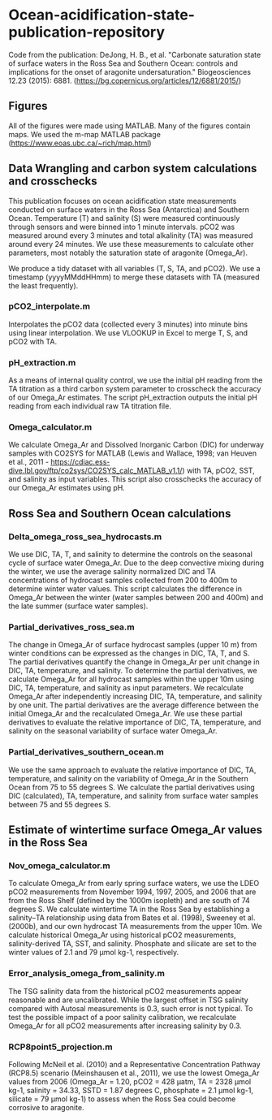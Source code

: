 # Ocean-acidification-state-publication-repository
Code from the publication: DeJong, H. B., et al. "Carbonate saturation state of surface waters in the Ross Sea and Southern Ocean: controls and implications for the onset of aragonite undersaturation." Biogeosciences 12.23 (2015): 6881. (https://bg.copernicus.org/articles/12/6881/2015/)

## Figures
All of the figures were made using MATLAB. Many of the figures contain maps. We used the m-map MATLAB package (https://www.eoas.ubc.ca/~rich/map.html)

## Data Wrangling and carbon system calculations and crosschecks
This publication focuses on ocean acidification state measurements conducted on surface waters in the Ross Sea (Antarctica) and Southern Ocean. Temperature (T) and salinity (S) were measured continuously through sensors and were binned into 1 minute intervals. pCO2 was measured around every 3 minutes and total alkalinity (TA) was measured around every 24 minutes. We use these measurements to calculate other parameters, most notably the saturation state of aragonite (Omega_Ar).

We produce a tidy dataset with all variables (T, S, TA, and pCO2). We use a timestamp (yyyyMMddHHmm) to merge these datasets with TA (measured the least frequently). 

### pCO2_interpolate.m
Interpolates the pCO2 data (collected every 3 minutes) into minute bins using linear interpolation. We use VLOOKUP in Excel to merge T, S, and pCO2 with TA.

### pH_extraction.m
As a means of internal quality control, we use the initial pH reading from the TA titration as a third carbon system parameter to crosscheck the accuracy of our Omega_Ar estimates. The script pH_extraction outputs the initial pH reading from each individual raw TA titration file.

### Omega_calculator.m
We calculate Omega_Ar and Dissolved Inorganic Carbon (DIC) for underway samples with CO2SYS for MATLAB (Lewis and Wallace, 1998; van Heuven et al., 2011 - https://cdiac.ess-dive.lbl.gov/ftp/co2sys/CO2SYS_calc_MATLAB_v1.1/) with TA, pCO2, SST, and salinity as input variables. This script also crosschecks the accuracy of our Omega_Ar estimates using pH. 

## Ross Sea and Southern Ocean calculations

### Delta_omega_ross_sea_hydrocasts.m
We use DIC, TA, T, and salinity to determine the controls on the seasonal cycle of surface water Omega_Ar. Due to the deep convective mixing during the winter, we use the average salinity normalized DIC and TA concentrations of hydrocast samples collected from 200 to 400m to determine winter water values. This script calculates the difference in Omega_Ar between the winter (water samples between 200 and 400m) and the late summer (surface water samples).

### Partial_derivatives_ross_sea.m 
The change in Omega_Ar of surface hydrocast samples (upper 10 m) from winter conditions can be expressed as the changes in DIC, TA, T, and S. The partial derivatives quantify the change in Omega_Ar per unit change in DIC, TA, temperature, and salinity. To determine the partial derivatives, we calculate Omega_Ar for all hydrocast samples within the upper 10m using DIC, TA, temperature, and salinity as input parameters. We recalculate Omega_Ar after independently increasing DIC, TA, temperature, and salinity by one unit. The partial derivatives are the average difference between the initial Omega_Ar and the recalculated Omega_Ar. We use these partial derivatives to evaluate the relative importance of DIC, TA, temperature, and salinity on the seasonal variability of surface water Omega_Ar. 

### Partial_derivatives_southern_ocean.m
We use the same approach to evaluate the relative importance of DIC, TA, temperature, and salinity on the variability of Omega_Ar in the Southern Ocean from 75 to 55 degrees S. We calculate the partial derivatives using DIC (calculated), TA, temperature, and salinity from surface water samples between 75 and 55 degrees S. 

## Estimate of wintertime surface Omega_Ar values in the Ross Sea

### Nov_omega_calculator.m
To calculate Omega_Ar from early spring surface waters, we use the LDEO pCO2 measurements from November 1994, 1997, 2005, and 2006 that are from the
Ross Shelf (defined by the 1000m isopleth) and are south of 74 degrees S. We calculate wintertime TA in the Ross Sea by establishing
a salinity–TA relationship using data from Bates et al. (1998), Sweeney et al. (2000b), and our own hydrocast TA measurements from the upper 10m. We calculate historical Omega_Ar using historical pCO2 measurements, salinity-derived TA, SST, and salinity. Phosphate and silicate are set to the winter values of 2.1 and 79 μmol kg-1, respectively.

### Error_analysis_omega_from_salinity.m
The TSG salinity data from the historical pCO2 measurements appear reasonable and are uncalibrated. While the largest offset in TSG salinity compared with Autosal measurements is 0.3, such error is not typical. To test the possible impact of a poor salinity calibration, we recalculate Omega_Ar for all pCO2 measurements after increasing salinity by 0.3.

### RCP8point5_projection.m
Following McNeil et al. (2010) and a Representative Concentration Pathway (RCP8.5) scenario (Meinshausen et al., 2011), we use the lowest Omega_Ar values from 2006 (Omega_Ar = 1.20, pCO2 = 428 μatm, TA = 2328 μmol kg-1, salinity = 34.33, SSTD = 1.87 degrees C, phosphate = 2.1 μmol kg-1, silicate = 79 μmol kg-1) to assess when the Ross Sea could become corrosive to aragonite.
